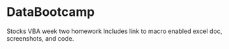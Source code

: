 # DataBootcamp
Stocks VBA week two homework
Includes link to macro enabled excel doc, screenshots, and code.
